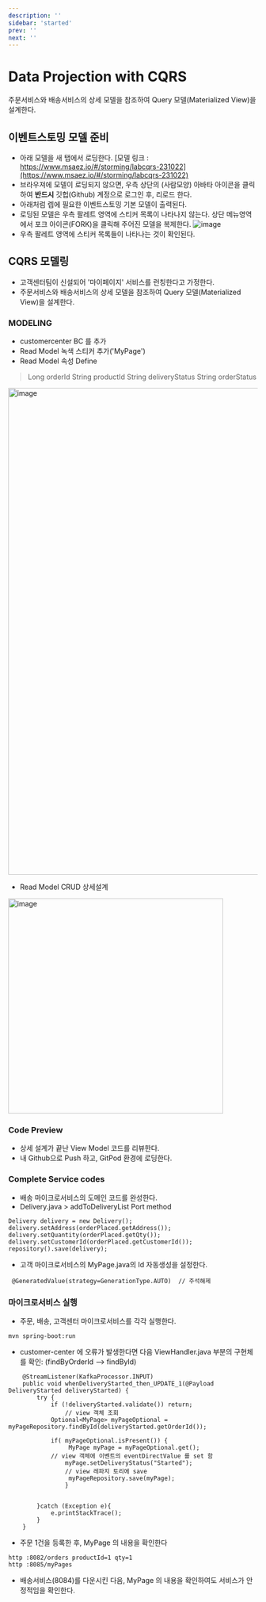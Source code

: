 ```yaml
---
description: ''
sidebar: 'started'
prev: ''
next: ''
---
```


# Data Projection with CQRS

주문서비스와 배송서비스의 상세 모델을 참조하여 Query 모델(Materialized View)을 설계한다.

## 이벤트스토밍 모델 준비

- 아래 모델을 새 탭에서 로딩한다.
[모델 링크 : https://www.msaez.io/#/storming/labcqrs-231022](https://www.msaez.io/#/storming/labcqrs-231022)
- 브라우져에 모델이 로딩되지 않으면, 우측 상단의 (사람모양) 아바타 아이콘을 클릭하여 **반드시** 깃헙(Github) 계정으로 로그인 후, 리로드 한다.
- 아래처럼 렙에 필요한 이벤트스토밍 기본 모델이 출력된다.
- 로딩된 모델은 우측 팔레트 영역에 스티커 목록이 나타나지 않는다. 상단 메뉴영역에서 포크 아이콘(FORK)을 클릭해 주어진 모델을 복제한다. 
![image](https://github.com/acmexii/demo/assets/35618409/c9a4575c-d8e2-424b-9587-7ca789dca2e1)
- 우측 팔레트 영역에 스티커 목록들이 나타나는 것이 확인된다.

## CQRS 모델링 

- 고객센터팀이 신설되어 '마이페이지' 서비스를 런칭한다고 가정한다.
- 주문서비스와 배송서비스의 상세 모델을 참조하여 Query 모델(Materialized View)을 설계한다.

### MODELING
- customercenter BC 를 추가
- Read Model 녹색 스티커 추가('MyPage')
- Read Model 속성 Define
> Long orderId 
> String productId
> String deliveryStatus
> String orderStatus

<img width="982" alt="image" src="https://user-images.githubusercontent.com/487999/191055790-5d6a529f-e2f7-49ab-8ee0-74d371f06090.png">

- Read Model CRUD 상세설계
<img width="434" alt="image" src="https://user-images.githubusercontent.com/487999/191056403-fbdec62b-42ea-4261-8e4e-b631c6c6779a.png">

### Code Preview 
- 상세 설계가 끝난 View Model 코드를 리뷰한다.
- 내 Github으로 Push 하고, GitPod 환경에 로딩한다.

### Complete Service codes
- 배송 마이크로서비스의 도메인 코드를 완성한다.
- Delivery.java > addToDeliveryList Port method
```
Delivery delivery = new Delivery();
delivery.setAddress(orderPlaced.getAddress());
delivery.setQuantity(orderPlaced.getQty());
delivery.setCustomerId(orderPlaced.getCustomerId());
repository().save(delivery);
```

- 고객 마이크로서비스의 MyPage.java의 Id 자동생성을 설정한다.
```
 @GeneratedValue(strategy=GenerationType.AUTO)  // 주석해제
```

### 마이크로서비스 실행
- 주문, 배송, 고객센터 마이크로서비스를 각각 실행한다.
```
mvn spring-boot:run
```
- customer-center 에 오류가 발생한다면 다음 ViewHandler.java 부분의 구현체를 확인: (findByOrderId --> findById)
```
    @StreamListener(KafkaProcessor.INPUT)
    public void whenDeliveryStarted_then_UPDATE_1(@Payload DeliveryStarted deliveryStarted) {
        try {
            if (!deliveryStarted.validate()) return;
                // view 객체 조회
            Optional<MyPage> myPageOptional = myPageRepository.findById(deliveryStarted.getOrderId());

            if( myPageOptional.isPresent()) {
                 MyPage myPage = myPageOptional.get();
            // view 객체에 이벤트의 eventDirectValue 를 set 함
                myPage.setDeliveryStatus("Started");    
                // view 레파지 토리에 save
                 myPageRepository.save(myPage);
                }


        }catch (Exception e){
            e.printStackTrace();
        }
    }

```
- 주문 1건을 등록한 후, MyPage 의 내용을 확인한다
```
http :8082/orders productId=1 qty=1
http :8085/myPages
```
- 배송서비스(8084)를 다운시킨 다음, MyPage 의 내용을 확인하여도 서비스가 안정적임을 확인한다. 